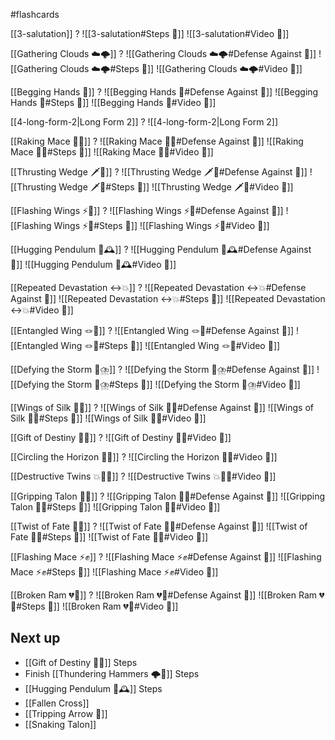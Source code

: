 #flashcards

[[3-salutation]]
?
![[3-salutation#Steps 👣]]
![[3-salutation#Video 🎥]]
<!--SR:!2025-08-05,79,248-->

[[Gathering Clouds ☁️🌩️]]
?
![[Gathering Clouds ☁️🌩️#Defense Against 🤺]]
![[Gathering Clouds ☁️🌩️#Steps 👣]]
![[Gathering Clouds ☁️🌩️#Video 🎥]]
<!--SR:!2025-07-07,6,148-->

[[Begging Hands 🤲]]
?
![[Begging Hands 🤲#Defense Against 🤺]]
![[Begging Hands 🤲#Steps 👣]]
![[Begging Hands 🤲#Video 🎥]]
<!--SR:!2025-07-11,20,188-->

[[4-long-form-2|Long Form 2]]
?
![[4-long-form-2|Long Form 2]]
<!--SR:!2025-07-12,20,188-->

[[Raking Mace 🧹✊]]
?
![[Raking Mace 🧹✊#Defense Against 🤺]]
![[Raking Mace 🧹✊#Steps 👣]]
![[Raking Mace 🧹✊#Video 🎥]]
<!--SR:!2025-07-13,13,168-->

[[Thrusting Wedge 🗡️🔼]]
?
![[Thrusting Wedge 🗡️🔼#Defense Against 🤺]]
![[Thrusting Wedge 🗡️🔼#Steps 👣]]
![[Thrusting Wedge 🗡️🔼#Video 🎥]]
<!--SR:!2025-07-13,56,225-->

[[Flashing Wings ⚡🪽]]
?
![[Flashing Wings ⚡🪽#Defense Against 🤺]]
![[Flashing Wings ⚡🪽#Steps 👣]]
![[Flashing Wings ⚡🪽#Video 🎥]]
<!--SR:!2025-07-14,22,185-->

[[Hugging Pendulum 🤗🕰️]]
?
![[Hugging Pendulum 🤗🕰️#Defense Against 🤺]]
![[Hugging Pendulum 🤗🕰️#Video 🎥]]
<!--SR:!2025-07-26,24,185-->

[[Repeated Devastation ↔️💥]]
?
![[Repeated Devastation ↔️💥#Defense Against 🤺]]
![[Repeated Devastation ↔️💥#Steps 👣]]
![[Repeated Devastation ↔️💥#Video 🎥]]
<!--SR:!2025-07-15,14,145-->

[[Entangled Wing 🪢🪽]]
?
![[Entangled Wing 🪢🪽#Defense Against 🤺]]
![[Entangled Wing 🪢🪽#Steps 👣]]
![[Entangled Wing 🪢🪽#Video 🎥]]
<!--SR:!2025-07-12,20,166-->

[[Defying the Storm 🚧⛈️]]
?
![[Defying the Storm 🚧⛈️#Defense Against 🤺]]
![[Defying the Storm 🚧⛈️#Steps 👣]]
![[Defying the Storm 🚧⛈️#Video 🎥]]
<!--SR:!2025-07-08,9,130-->

[[Wings of Silk 🪽🧵]]
?
![[Wings of Silk 🪽🧵#Defense Against 🤺]]
![[Wings of Silk 🪽🧵#Steps 👣]]
![[Wings of Silk 🪽🧵#Video 🎥]]
<!--SR:!2025-07-19,19,250-->

[[Gift of Destiny 🎁🔮]]
?
![[Gift of Destiny 🎁🔮#Video 🎥]]
<!--SR:!2025-07-07,9,174-->

[[Circling the Horizon 🔵🌅]]
?
![[Circling the Horizon 🔵🌅#Video 🎥]]
<!--SR:!2025-07-09,5,170-->


[[Destructive Twins 💥👯‍♂️]]
?
![[Destructive Twins 💥👯‍♂️#Video 🎥]]
<!--SR:!2025-07-10,8,190-->

[[Gripping Talon 🧤🦅]]
?
![[Gripping Talon 🧤🦅#Defense Against 🤺]]
![[Gripping Talon 🧤🦅#Steps 👣]]
![[Gripping Talon 🧤🦅#Video 🎥]]
<!--SR:!2025-07-09,5,167-->


[[Twist of Fate  🔀🔮]]
?
![[Twist of Fate  🔀🔮#Defense Against 🤺]]
![[Twist of Fate  🔀🔮#Steps 👣]]
![[Twist of Fate  🔀🔮#Video 🎥]]
<!--SR:!2025-07-09,5,167-->


[[Flashing Mace ⚡✊]]
?
![[Flashing Mace ⚡✊#Defense Against 🤺]]
![[Flashing Mace ⚡✊#Steps 👣]]
![[Flashing Mace ⚡✊#Video 🎥]]
<!--SR:!2025-07-10,8,208-->

[[Broken Ram 💔🐏]]
?
![[Broken Ram 💔🐏#Defense Against 🤺]]
![[Broken Ram 💔🐏#Steps 👣]]
![[Broken Ram 💔🐏#Video 🎥]]
<!--SR:!2025-07-12,8,188-->

## Next up

- [[Gift of Destiny 🎁🔮]] Steps
- Finish [[Thundering Hammers 🌩️🔨]] Steps
- [[Hugging Pendulum 🤗🕰️]] Steps
- [[Fallen Cross]]
- [[Tripping Arrow 🏹]]
- [[Snaking Talon]]
